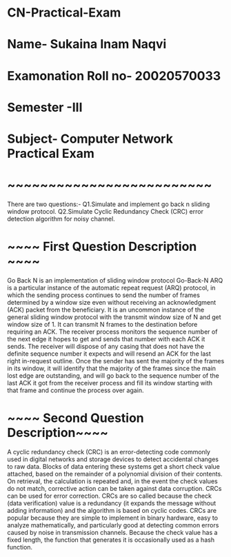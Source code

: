 # CN-Practical-Exam
# Name- Sukaina Inam Naqvi 
# Examonation Roll no- 20020570033
# Semester -III 
# Subject- Computer Network Practical Exam
# ~~~~~~~~~~~~~~~~~~~~~~~~~
There are two questions:-
Q1.Simulate and implement go back n sliding window protocol.
Q2.Simulate Cyclic Redundancy Check (CRC) error detection algorithm for noisy channel.
# ~~~~ First Question Description ~~~~
Go Back N is an implementation of sliding window protocol
Go-Back-N ARQ is a particular instance of the automatic repeat request (ARQ) protocol, in which the sending process continues to send the number of frames determined by a window size even without receiving an acknowledgment (ACK) packet from the beneficiary. 
It is an uncommon instance of the general sliding window protocol with the transmit window size of N and get window size of 1. It can transmit N frames to the destination before requiring an ACK. 
The receiver process monitors the sequence number of the next edge it hopes to get and sends that number with each ACK it sends.
 The receiver will dispose of any casing that does not have the definite sequence number it expects and will resend an ACK for the last right in-request outline. 
Once the sender has sent the majority of the frames in its window, it will identify that the majority of the frames since the main lost edge are outstanding, and will go back to the sequence number of the last ACK it got from the receiver process and fill its window starting with that frame and continue the process over again. 
# ~~~~ Second Question Description~~~~
A cyclic redundancy check (CRC) is an error-detecting code commonly used in digital networks and storage devices to detect accidental changes to raw data.
Blocks of data entering these systems get a short check value attached, based on the remainder of a polynomial division of their contents.
On retrieval, the calculation is repeated and, in the event the check values do not match, corrective action can be taken against data corruption.
CRCs can be used for error correction.
CRCs are so called because the check (data verification) value is a redundancy (it expands the message without adding information) and the algorithm is based on cyclic codes.
CRCs are popular because they are simple to implement in binary hardware, easy to analyze mathematically, and particularly good at detecting common errors caused by noise in transmission channels. Because the check value has a fixed length, the function that generates it is occasionally used as a hash function.
